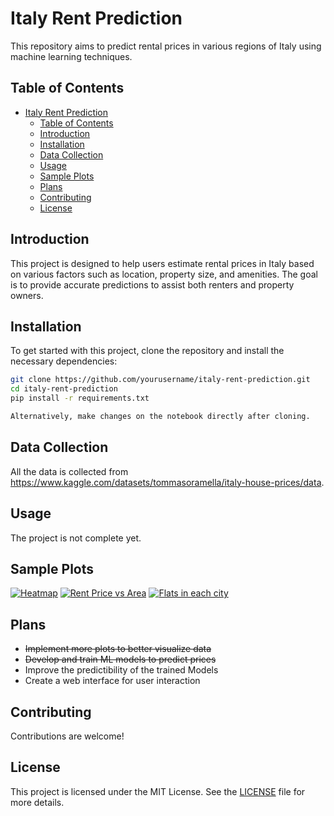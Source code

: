 # Italy Rent Prediction
This repository aims to predict rental prices in various regions of Italy using machine learning techniques.

## Table of Contents
- [Italy Rent Prediction](#italy-rent-prediction)
  - [Table of Contents](#table-of-contents)
  - [Introduction](#introduction)
  - [Installation](#installation)
  - [Data Collection](#data-collection)
  - [Usage](#usage)
  - [Sample Plots](#sample-plots)
  - [Plans](#plans)
  - [Contributing](#contributing)
  - [License](#license)

## Introduction
This project is designed to help users estimate rental prices in Italy based on various factors such as location, property size, and amenities. The goal is to provide accurate predictions to assist both renters and property owners.

## Installation
To get started with this project, clone the repository and install the necessary dependencies:

```bash
git clone https://github.com/yourusername/italy-rent-prediction.git
cd italy-rent-prediction
pip install -r requirements.txt

Alternatively, make changes on the notebook directly after cloning.
```
## Data Collection
All the data is collected from
https://www.kaggle.com/datasets/tommasoramella/italy-house-prices/data.

## Usage
The project is not complete yet.

## Sample Plots
[![Heatmap](https://i.ibb.co/Lz79PC8/output.png)](https://ibb.co/kgCqyhx)
[![Rent Price vs Area](https://i.ibb.co/C1wh61T/output2.png)](https://ibb.co/Tvwm1vF)
[![Flats in each city](https://i.ibb.co/3dmjXLs/newplot.png)](https://ibb.co/4tRXy5f)


## Plans
- ~~Implement more plots to better visualize data~~
- ~~Develop and train ML models to predict prices~~
- Improve the predictibility of the trained Models
- Create a web interface for user interaction

## Contributing
Contributions are welcome!

## License
This project is licensed under the MIT License. See the [LICENSE](LICENSE) file for more details.
